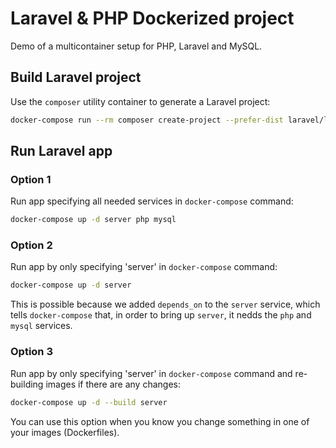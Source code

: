 # Laravel & PHP Dockerized project
Demo of a multicontainer setup for PHP, Laravel and MySQL.

## Build Laravel project
Use the ```composer``` utility container to generate a Laravel project:
```bash
docker-compose run --rm composer create-project --prefer-dist laravel/laravel .
```

## Run Laravel app

### Option 1
Run app specifying all needed services in ```docker-compose``` command:
```bash
docker-compose up -d server php mysql
```

### Option 2
Run app by only specifying 'server' in ```docker-compose``` command:
```bash
docker-compose up -d server
```
This is possible because we added ```depends_on``` to the ```server``` service, which tells ```docker-compose``` that,
in order to bring up ```server```, it nedds the ```php``` and ```mysql``` services.

### Option 3
Run app by only specifying 'server' in ```docker-compose``` command and re-building images if there are any changes:
```bash
docker-compose up -d --build server
```
You can use this option when you know you change something in one of your images (Dockerfiles).